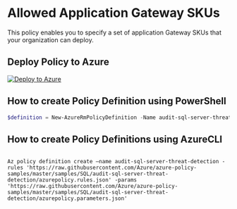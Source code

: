 # Allowed Application Gateway SKUs

This policy enables you to specify a set of application Gateway SKUs that your organization can deploy.

## Deploy Policy to Azure

[![Deploy to Azure](http://azuredeploy.net/deploybutton.png)](https://portal.azure.com/?feature.customportal=false&microsoft_azure_policy=true#blade/Microsoft_Azure_Policy/CreatePolicyDefinitionBlade)

## How to create Policy Definition using PowerShell

````powershell
$definition = New-AzureRmPolicyDefinition -Name audit-sql-server-threat-detection -Policy 'https://raw.githubusercontent.com/Azure/azure-policy-samples/master/samples/SQL/audit-sql-server-threat-detection/azurepolicy.rules.json' -Parameter 'https://raw.githubusercontent.com/Azure/azure-policy-samples/master/samples/SQL/audit-sql-server-threat-detection/azurepolicy.parameters.json'
````

## How to create Policy Definitions using AzureCLI

````cli

Az policy definition create –name audit-sql-server-threat-detection -rules 'https://raw.githubusercontent.com/Azure/azure-policy-samples/master/samples/SQL/audit-sql-server-threat-detection/azurepolicy.rules.json' -params 'https://raw.githubusercontent.com/Azure/azure-policy-samples/master/samples/SQL/audit-sql-server-threat-detection/azurepolicy.parameters.json'

````
